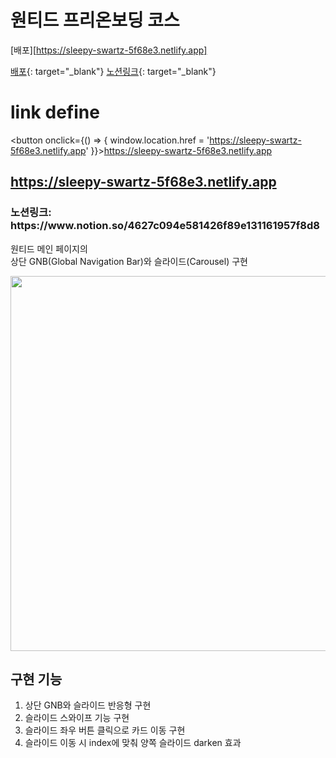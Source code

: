 # 원티드 프리온보딩 코스

[배포][https://sleepy-swartz-5f68e3.netlify.app]

[배포](https://sleepy-swartz-5f68e3.netlify.app){: target="_blank"} 
[노션링크](https://www.notion.so/4627c094e581426f89e131161957f8d8){: target="_blank"}

# link define
[배포]: https://sleepy-swartz-5f68e3.netlify.app

<button onclick={() => { window.location.href = 'https://sleepy-swartz-5f68e3.netlify.app' }}>https://sleepy-swartz-5f68e3.netlify.app</button>

<h2><a href="https://sleepy-swartz-5f68e3.netlify.app" target="_blank">https://sleepy-swartz-5f68e3.netlify.app</a></h2>
<h3>노션링크: https://www.notion.so/4627c094e581426f89e131161957f8d8</h3>

원티드 메인 페이지의 <br/>
상단 GNB(Global Navigation Bar)와 슬라이드(Carousel) 구현

<img src="https://user-images.githubusercontent.com/68722179/150066998-77c333e2-2842-4d35-97e9-2a8d4ace690c.png" width="600" />

## 구현 기능
1. 상단 GNB와 슬라이드 반응형 구현
2. 슬라이드 스와이프 기능 구현 
3. 슬라이드 좌우 버튼 클릭으로 카드 이동 구현
4. 슬라이드 이동 시 index에 맞춰 양쪽 슬라이드 darken 효과
